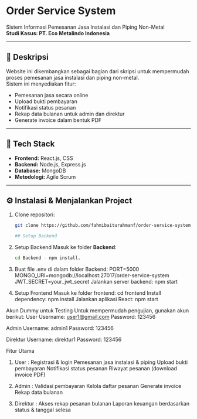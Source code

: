 # Order Service System

Sistem Informasi Pemesanan Jasa Instalasi dan Piping Non-Metal  
**Studi Kasus: PT. Eco Metalindo Indonesia**

---

## 📌 Deskripsi
Website ini dikembangkan sebagai bagian dari skripsi untuk mempermudah proses pemesanan jasa instalasi dan piping non-metal.  
Sistem ini menyediakan fitur:
- Pemesanan jasa secara online
- Upload bukti pembayaran
- Notifikasi status pesanan
- Rekap data bulanan untuk admin dan direktur
- Generate invoice dalam bentuk PDF

---

## 🚀 Tech Stack
- **Frontend:** React.js, CSS
- **Backend:** Node.js, Express.js
- **Database:** MongoDB
- **Metodologi:** Agile Scrum

---

## ⚙️ Instalasi & Menjalankan Project
1. Clone repositori:
   ```bash
   git clone https://github.com/fahmibaiturahmanf/order-service-system.git

   ## Setup Backend

2. Setup Backend
 Masuk ke folder **Backend**:
   ```bash
   cd Backend - npm install.
   
3. Buat file .env di dalam folder Backend:
PORT=5000
MONGO_URI=mongodb://localhost:27017/order-service-system
JWT_SECRET=your_jwt_secret
Jalankan server backend:
npm start

3. Setup Frontend
Masuk ke folder frontend:
cd frontend
Install dependency:
npm install
Jalankan aplikasi React:
npm start

Akun Dummy untuk Testing
Untuk mempermudah pengujian, gunakan akun berikut:
User
Username: user1@gmail.com
Password: 123456

Admin
Username: admin1
Password: 123456

Direktur
Username: direktur1
Password: 123456

Fitur Utama
1. User :
Registrasi & login
Pemesanan jasa instalasi & piping
Upload bukti pembayaran
Notifikasi status pesanan
Riwayat pesanan (download invoice PDF)

2. Admin :
Validasi pembayaran
Kelola daftar pesanan
Generate invoice
Rekap data bulanan

3. Direktur :
Akses rekap pesanan bulanan
Laporan keuangan berdasarkan status & tanggal selesa




